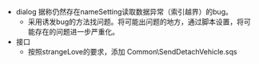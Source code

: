 + dialog
  据称仍然存在nameSetting读取数据异常（索引越界）的bug。
	+ 采用诱发bug的方法找问题。将可能出问题的地方，通过脚本设置，将可能存在的问题进一步严重化。
+ 接口
	+ 按照strangeLove的要求，添加 Common\SendDetachVehicle.sqs 